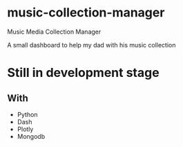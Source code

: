 # music-collection-manager
Music Media Collection Manager


A small dashboard to help my dad with his music collection 

# Still in development stage

## With 
- Python
- Dash
- Plotly
- Mongodb 
